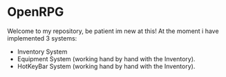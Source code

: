 # OpenRPG
Welcome to my repository, be patient im new at this!
At the moment i have implemented 3 systems:

- Inventory System
- Equipment System (working hand by hand with the Inventory).
- HotKeyBar System (working hand by hand with the Inventory).
